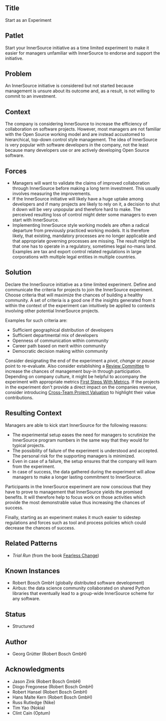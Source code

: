 ## Title

Start as an Experiment

## Patlet

Start your InnerSource initiative as a time limited experiment to make it easier for managers unfamiliar with InnerSource to endorse and support the initiative.

## Problem

An InnerSource initiative is considered but not started because management is unsure about its outcome and, as a result, is not willing to commit to an investment.

## Context

The company is considering InnerSource to increase the efficiency of collaboration on software projects. However, most managers are not familiar with the Open Source working model and are instead accustomed to hierarchical, top-down control style management. The idea of InnerSource is very popular with software developers in the company, not the least because many developers use or are actively developing Open Source software.

## Forces

- Managers will want to validate the claims of improved collaboration through InnerSource before making a long term investment. This usually involves measuring the improvements.
- If the InnerSource initiative will likely have a huge uptake among developers and if many projects are likely to rely on it, a decision to shut it down will be very unpopular and therefore hard to make. The perceived resulting loss of control might deter some managers to even start with InnerSource.
- Implementing InnerSource style working models are often a radical departure from previously practiced working models. It is therefore likely, that existing, mandatory processes are no longer applicable and that appropriate governing processes are missing. The result might be that one has to operate in a regulatory, sometimes legal no-mans land. Examples are tax and export control related regulations in large corporations with multiple legal entities in multiple countries.

## Solution

Declare the InnerSource initiative as a time limited experiment. Define and communicate the criteria for projects to join the InnerSource experiment. Choose criteria that will maximize the chances of building a healthy community. A set of criteria is a good one if the insights generated from it within the context of the experiment can intuitively be applied to contexts involving other potential InnerSource projects.

Examples for such criteria are:

- Sufficient geographical distribution of developers
- Sufficient departmental mix of developers
- Openness of communication within community
- Career path based on merit within community
- Democratic decision making within community

Consider designating the end of the experiment a _pivot_, _change_ or _pause_ point to re-evaluate. Also consider establishing a [Review Committee](review-committee.md) to increase the chances of management buy-in through participation. Depending on company culture, it might be helpful to accompany the experiment with appropriate metrics [First Steps With Metrics](../1-initial/introducing-metrics-in-innersource.md). If the projects in the experiment don't provide a direct impact on the companies revenue, consider introducing [Cross-Team Project Valuation](crossteam-project-valuation.md) to highlight their value contributions.

## Resulting Context

Managers are able to kick start InnerSource for the following reasons:

- The experimental setup eases the need for managers to scrutinize the InnerSource program numbers in the same way that they would for typical projects.
- The possibility of failure of the experiment is understood and accepted. The personal risk for the supporting managers is minimized.
- Even in case of a failure, the setup ensures that the company will learn from the experiment.
- In case of success, the data gathered during the experiment will allow managers to make a longer lasting commitment to InnerSource.

Participants in the InnerSource experiment are now conscious that they have to prove to management that InnerSource yields the promised benefits. It will therefore help to focus work on those activities which provide the most demonstrable value thus increasing the chances of success.

Finally, starting as an experiment makes it much easier to sidestep regulations and forces such as tool and process policies which could decrease the chances of success.

## Related Patterns

- _Trial Run_ (from the book [Fearless Change](https://fearlesschangepatterns.com/))

## Known Instances

- Robert Bosch GmbH (globally distributed software development)
- Airbus: the data science community collaborated on shared Python libraries that eventually lead to a group-wide InnerSource scheme for any software.

## Status

* Structured

## Author

- Georg Grütter (Robert Bosch GmbH)

## Acknowledgments

- Jason Zink (Robert Bosch GmbH)
- Diogo Fregonese (Robert Bosch GmbH)
- Robert Hansel (Robert Bosch GmbH)
- Hans Malte Kern (Robert Bosch GmbH)
- Russ Rutledge (Nike)
- Tim Yao (Nokia)
- Clint Cain (Optum)
